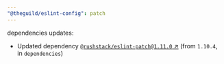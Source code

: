 ```yaml
---
"@theguild/eslint-config": patch
---
```

dependencies updates:
  - Updated dependency [`@rushstack/eslint-patch@1.11.0` ↗︎](https://www.npmjs.com/package/@rushstack/eslint-patch/v/1.11.0) (from `1.10.4`, in `dependencies`)
